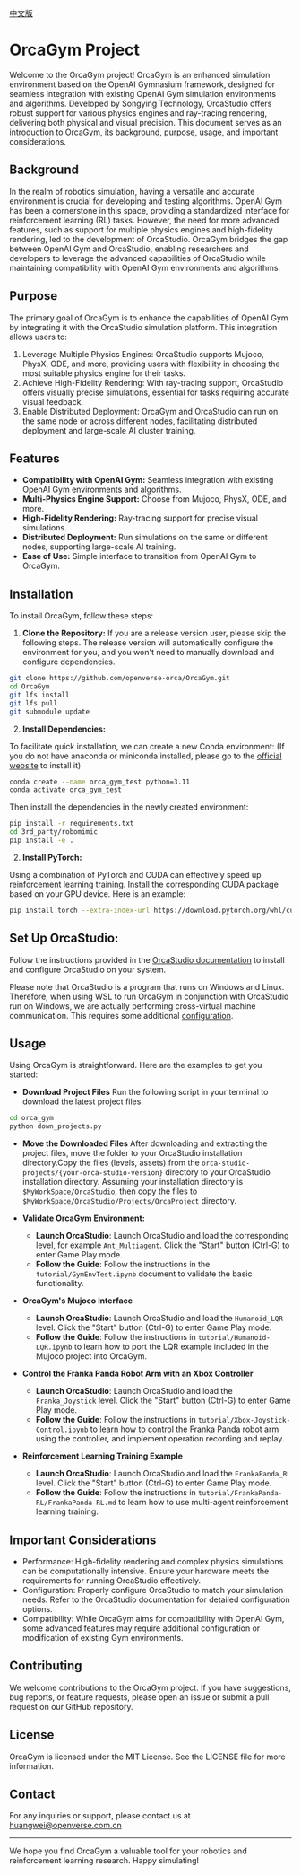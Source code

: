 [中文版](doc/README-CN.md)
# OrcaGym Project
Welcome to the OrcaGym project! OrcaGym is an enhanced simulation environment based on the OpenAI Gymnasium framework, designed for seamless integration with existing OpenAI Gym simulation environments and algorithms. Developed by Songying Technology, OrcaStudio offers robust support for various physics engines and ray-tracing rendering, delivering both physical and visual precision. This document serves as an introduction to OrcaGym, its background, purpose, usage, and important considerations.

## Background
In the realm of robotics simulation, having a versatile and accurate environment is crucial for developing and testing algorithms. OpenAI Gym has been a cornerstone in this space, providing a standardized interface for reinforcement learning (RL) tasks. However, the need for more advanced features, such as support for multiple physics engines and high-fidelity rendering, led to the development of OrcaStudio. OrcaGym bridges the gap between OpenAI Gym and OrcaStudio, enabling researchers and developers to leverage the advanced capabilities of OrcaStudio while maintaining compatibility with OpenAI Gym environments and algorithms.

## Purpose
The primary goal of OrcaGym is to enhance the capabilities of OpenAI Gym by integrating it with the OrcaStudio simulation platform. This integration allows users to:

1. Leverage Multiple Physics Engines: OrcaStudio supports Mujoco, PhysX, ODE, and more, providing users with flexibility in choosing the most suitable physics engine for their tasks.
2. Achieve High-Fidelity Rendering: With ray-tracing support, OrcaStudio offers visually precise simulations, essential for tasks requiring accurate visual feedback.
3. Enable Distributed Deployment: OrcaGym and OrcaStudio can run on the same node or across different nodes, facilitating distributed deployment and large-scale AI cluster training.

## Features
* **Compatibility with OpenAI Gym:** Seamless integration with existing OpenAI Gym environments and algorithms.
* **Multi-Physics Engine Support:** Choose from Mujoco, PhysX, ODE, and more.
* **High-Fidelity Rendering:** Ray-tracing support for precise visual simulations.
* **Distributed Deployment:** Run simulations on the same or different nodes, supporting large-scale AI training.
* **Ease of Use:** Simple interface to transition from OpenAI Gym to OrcaGym.

## Installation
To install OrcaGym, follow these steps:

1. **Clone the Repository:**
If you are a release version user, please skip the following steps. The release version will automatically configure the environment for you, and you won't need to manually download and configure dependencies.
```bash
git clone https://github.com/openverse-orca/OrcaGym.git
cd OrcaGym
git lfs install
git lfs pull
git submodule update
```

2. **Install Dependencies:**

To facilitate quick installation, we can create a new Conda environment: (If you do not have anaconda or miniconda installed, please go to the [official website](https://www.anaconda.com/) to install it)
```bash
conda create --name orca_gym_test python=3.11
conda activate orca_gym_test
```

Then install the dependencies in the newly created environment:
```bash
pip install -r requirements.txt
cd 3rd_party/robomimic
pip install -e .
```

2. **Install PyTorch:**

Using a combination of PyTorch and CUDA can effectively speed up reinforcement learning training. Install the corresponding CUDA package based on your GPU device. Here is an example:
```bash
pip install torch --extra-index-url https://download.pytorch.org/whl/cu12x
```

## Set Up OrcaStudio:

Follow the instructions provided in the [OrcaStudio documentation](URL:http://orca3d.cn/) to install and configure OrcaStudio on your system.

Please note that OrcaStudio is a program that runs on Windows and Linux. Therefore, when using WSL to run OrcaGym in conjunction with OrcaStudio run on Windows, we are actually performing cross-virtual machine communication. This requires some additional [configuration](./doc/setup-wsl-grpc-communication.md).


## Usage
Using OrcaGym is straightforward. Here are the examples to get you started:
* **Download Project Files**
Run the following script in your terminal to download the latest project files:
```bash
cd orca_gym
python down_projects.py
```
* **Move the Downloaded Files**
After downloading and extracting the project files, move the folder to your OrcaStudio installation directory.Copy the files (levels, assets) from the `orca-studio-projects/{your-orca-studio-version}` directory to your OrcaStudio installation directory. Assuming your installation directory is `$MyWorkSpace/OrcaStudio`, then copy the files to `$MyWorkSpace/OrcaStudio/Projects/OrcaProject` directory.


* **Validate OrcaGym Environment:**
    * **Launch OrcaStudio**: Launch OrcaStudio and load the corresponding level, for example `Ant_Multiagent`. Click the "Start" button (Ctrl-G) to enter Game Play mode.
    * **Follow the Guide**: Follow the instructions in the `tutorial/GymEnvTest.ipynb` document to validate the basic functionality.

* **OrcaGym's Mujoco Interface**
    * **Launch OrcaStudio**: Launch OrcaStudio and load the `Humanoid_LQR` level. Click the "Start" button (Ctrl-G) to enter Game Play mode.
    * **Follow the Guide**: Follow the instructions in `tutorial/Humanoid-LQR.ipynb` to learn how to port the LQR example included in the Mujoco project into OrcaGym.

* **Control the Franka Panda Robot Arm with an Xbox Controller**
    * **Launch OrcaStudio**: Launch OrcaStudio and load the `Franka_Joystick` level. Click the "Start" button (Ctrl-G) to enter Game Play mode.
    * **Follow the Guide**: Follow the instructions in `tutorial/Xbox-Joystick-Control.ipynb` to learn how to control the Franka Panda robot arm using the controller, and implement operation recording and replay.

* **Reinforcement Learning Training Example**
    * **Launch OrcaStudio**: Launch OrcaStudio and load the `FrankaPanda_RL` level. Click the "Start" button (Ctrl-G) to enter Game Play mode.
    * **Follow the Guide**: Follow the instructions in `tutorial/FrankaPanda-RL/FrankaPanda-RL.md` to learn how to use multi-agent reinforcement learning training.


## Important Considerations
* Performance: High-fidelity rendering and complex physics simulations can be computationally intensive. Ensure your hardware meets the requirements for running OrcaStudio effectively.
* Configuration: Properly configure OrcaStudio to match your simulation needs. Refer to the OrcaStudio documentation for detailed configuration options.
* Compatibility: While OrcaGym aims for compatibility with OpenAI Gym, some advanced features may require additional configuration or modification of existing Gym environments.

## Contributing
We welcome contributions to the OrcaGym project. If you have suggestions, bug reports, or feature requests, please open an issue or submit a pull request on our GitHub repository.

## License
OrcaGym is licensed under the MIT License. See the LICENSE file for more information.

## Contact
For any inquiries or support, please contact us at huangwei@openverse.com.cn

---

We hope you find OrcaGym a valuable tool for your robotics and reinforcement learning research. Happy simulating!

